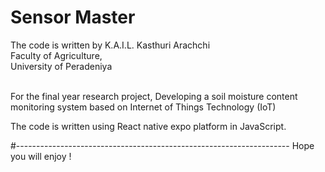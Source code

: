 # Sensor Master

The code is written by K.A.I.L. Kasthuri Arachchi <br/>
Faculty of Agriculture, <br/>
University of Peradeniya<br/>

<br/>
For the final year research project, Developing a soil moisture content monitoring system based on Internet of Things Technology (IoT)
 
The code is written using React native expo platform in JavaScript.

#--------------------------------------------------------------------
Hope you will enjoy !
